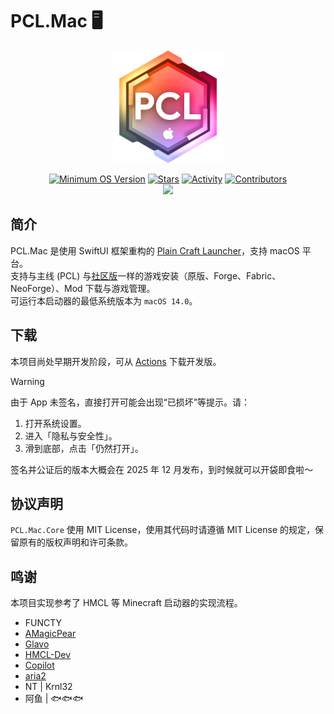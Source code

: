 # PCL.Mac 🖥️

<div align="center">
  <img alt="Logo" src="/.github/assets/icon.png" width="180">

  [![Minimum OS Version](https://img.shields.io/badge/macOS-14.0+-81AD18)](https://developer.apple.com/macos/)
  [![Stars](https://img.shields.io/github/stars/PCL-Community/PCL.Mac?style=flat)](https://github.com/PCL-Community/PCL.Mac/stargazers)
  [![Activity](https://img.shields.io/github/commit-activity/y/PCL-Community/PCL.Mac?color=FF6C57)](https://github.com/PCL-Community/PCL.Mac/pulse)
  [![Contributors](https://img.shields.io/github/contributors/PCL-Community/PCL.Mac)](https://github.com/PCL-Community/PCL.Mac/graphs/contributors)
  <br>
  [![](https://hits.zkitefly.eu.org/?tag=https://github.com/PCL-Community/PCL.Mac)](https://hits.zkitefly.eu.org/?tag=https://github.com/PCL-Community/PCL.Mac&web=true)
</div>

## 简介

PCL.Mac 是使用 SwiftUI 框架重构的 [Plain Craft Launcher](https://github.com/Hex-Dragon/PCL2)，支持 macOS 平台。<br>
支持与主线 (PCL) 与[社区版](https://github.com/PCL-Community/PCL2-CE)一样的游戏安装（原版、Forge、Fabric、NeoForge）、Mod 下载与游戏管理。<br>
可运行本启动器的最低系统版本为 `macOS 14.0`。

## 下载

本项目尚处早期开发阶段，可从 [Actions](https://github.com/PCL-Community/PCL.Mac/actions) 下载开发版。

> [!WARNING]
> 由于 App 未签名，直接打开可能会出现“已损坏”等提示。请：
> 1. 打开系统设置。
> 2. 进入「隐私与安全性」。
> 3. 滑到底部，点击「仍然打开」。
> 
> 签名并公证后的版本大概会在 2025 年 12 月发布，到时候就可以开袋即食啦～

## 协议声明
`PCL.Mac.Core` 使用 MIT License，使用其代码时请遵循 MIT License 的规定，保留原有的版权声明和许可条款。

## 鸣谢

本项目实现参考了 HMCL 等 Minecraft 启动器的实现流程。

- FUNCTY
- [AMagicPear](https://github.com/AMagicPear)
- [Glavo](https://github.com/Glavo)
- [HMCL-Dev](https://github.com/HMCL-Dev)
- [Copilot](https://github.com/copilot)
- [aria2](https://github.com/aria2/aria2)
- NT | Krnl32
- 阿鱼 | 🐟🐟🐟
